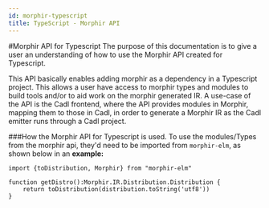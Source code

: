 ```yaml
---
id: morphir-typescript
title: TypeScript - Morphir API
---
```


#Morphir API for Typescript 
The purpose of this documentation is to give a user an understanding of how to use the Morphir API created for Typescript.

This API basically enables adding morphir as a dependency in a Typescript project. This allows a user have access to morphir 
types and modules to build tools and/or to aid work on the morphir generated IR. A use-case of the API is the Cadl frontend,
where the API provides modules in Morphir, mapping them to those in Cadl, in order to generate a Morphir IR as the Cadl emitter runs through
a Cadl project.

###How the Morphir API for Typescript is used.
To use the modules/Types from the morphir api, they'd need to be imported from `morphir-elm`, as shown below in an **example:**
```
import {toDistribution, Morphir} from "morphir-elm"

function getDistro():Morphir.IR.Distribution.Distribution {
    return toDistribution(distribution.toString('utf8'))
}
```


